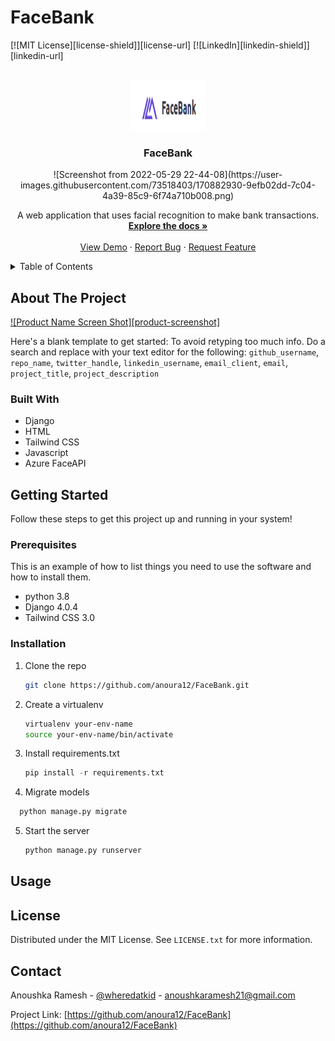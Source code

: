 # FaceBank

<div id="top"></div>
<!--
*** Thanks for checking out the Best-README-Template. If you have a suggestion
*** that would make this better, please fork the repo and create a pull request
*** or simply open an issue with the tag "enhancement".
*** Don't forget to give the project a star!
*** Thanks again! Now go create something AMAZING! :D
-->



<!-- PROJECT SHIELDS -->
<!--
*** I'm using markdown "reference style" links for readability.
*** Reference links are enclosed in brackets [ ] instead of parentheses ( ).
*** See the bottom of this document for the declaration of the reference variables
*** for contributors-url, forks-url, etc. This is an optional, concise syntax you may use.
*** https://www.markdownguide.org/basic-syntax/#reference-style-links
-->
[![MIT License][license-shield]][license-url]
[![LinkedIn][linkedin-shield]][linkedin-url]



<!-- PROJECT LOGO -->
<br />
<div align="center">
  <a href="https://github.com/anoura12/FaceBank">
    <img src="FaceBank/bank/static/Screenshot from 2022-05-29 22-09-12.png" alt="Logo" width="120" height="80">
  </a>

<h3 align="center">FaceBank</h3>![Screenshot from 2022-05-29 22-44-08](https://user-images.githubusercontent.com/73518403/170882930-9efb02dd-7c04-4a39-85c9-6f74a710b008.png)


  <p align="center">
    A web application that uses facial recognition to make bank transactions.
    <br />
    <a href="https://github.com/github_username/repo_name"><strong>Explore the docs »</strong></a>
    <br />
    <br />
    <a href="https://github.com/github_username/repo_name">View Demo</a>
    ·
    <a href="https://github.com/github_username/repo_name/issues">Report Bug</a>
    ·
    <a href="https://github.com/github_username/repo_name/issues">Request Feature</a>
  </p>
</div>



<!-- TABLE OF CONTENTS -->
<details>
  <summary>Table of Contents</summary>
  <ol>
    <li>
      <a href="#about-the-project">About The Project</a>
      <ul>
        <li><a href="#built-with">Built With</a></li>
      </ul>
    </li>
    <li>
      <a href="#getting-started">Getting Started</a>
      <ul>
        <li><a href="#prerequisites">Prerequisites</a></li>
        <li><a href="#installation">Installation</a></li>
      </ul>
    </li>
    <li><a href="#usage">Usage</a></li>
    <li><a href="#license">License</a></li>
    <li><a href="#contact">Contact</a></li>
  </ol>
</details>



<!-- ABOUT THE PROJECT -->
## About The Project

[![Product Name Screen Shot][product-screenshot]](https://example.com)

Here's a blank template to get started: To avoid retyping too much info. Do a search and replace with your text editor for the following: `github_username`, `repo_name`, `twitter_handle`, `linkedin_username`, `email_client`, `email`, `project_title`, `project_description`



### Built With

* Django
* HTML
* Tailwind CSS
* Javascript
* Azure FaceAPI



<!-- GETTING STARTED -->
## Getting Started

Follow these steps to get this project up and running in your system!

### Prerequisites

This is an example of how to list things you need to use the software and how to install them.
* python 3.8
* Django 4.0.4
* Tailwind CSS 3.0
 

### Installation

1. Clone the repo
   ```sh
   git clone https://github.com/anoura12/FaceBank.git
   ```
2. Create a virtualenv
   ```sh
   virtualenv your-env-name
   source your-env-name/bin/activate
   ```
3. Install requirements.txt
   ```py
   pip install -r requirements.txt
   ```
4. Migrate models
 ```py
   python manage.py migrate
   ```
5. Start the server
    ```py
   python manage.py runserver
   ```  

<!-- USAGE EXAMPLES -->
## Usage




<!-- LICENSE -->
## License

Distributed under the MIT License. See `LICENSE.txt` for more information.



<!-- CONTACT -->
## Contact

Anoushka Ramesh - [@wheredatkid](https://twitter.com/wheredatkid) - anoushkaramesh21@gmail.com

Project Link: [https://github.com/anoura12/FaceBank](https://github.com/anoura12/FaceBank)


